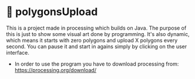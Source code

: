 # :small_blue_diamond: polygonsUpload
This is a project made in processing which builds on Java. The purpose of this is just to show some visual art done by programming. It's also dynamic, which means it starts with zero polygons and upload X polygons every second. You can pause it and start in agains simply by clicking on the user interface.

* In order to use the program you have to download processing from: https://processing.org/download/ 
